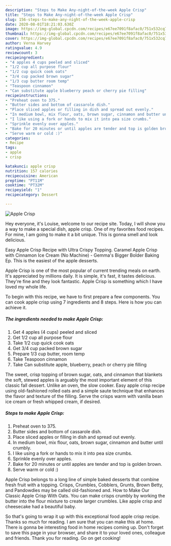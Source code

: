 ```yaml
---
description: "Steps to Make Any-night-of-the-week Apple Crisp"
title: "Steps to Make Any-night-of-the-week Apple Crisp"
slug: 156-steps-to-make-any-night-of-the-week-apple-crisp
date: 2020-08-01T18:21:03.630Z
image: https://img-global.cpcdn.com/recipes/e67ee7091f8afac0/751x532cq70/apple-crisp-recipe-main-photo.jpg
thumbnail: https://img-global.cpcdn.com/recipes/e67ee7091f8afac0/751x532cq70/apple-crisp-recipe-main-photo.jpg
cover: https://img-global.cpcdn.com/recipes/e67ee7091f8afac0/751x532cq70/apple-crisp-recipe-main-photo.jpg
author: Verna Harvey
ratingvalue: 4.9
reviewcount: 3
recipeingredient:
- "4 apples 4 cups peeled and sliced"
- "1/2 cup all purpose flour"
- "1/2 cup quick cook oats"
- "3/4 cup packed brown sugar"
- "1/3 cup butter room temp"
- "Teaspoon cinnamon"
- "Can substitute apple blueberry peach or cherry pie filling"
recipeinstructions:
- "Preheat oven to 375."
- "Butter sides and bottom of cassarole dish."
- "Place sliced apples or filling in dish and spread out evenly."
- "In medium bowl, mix flour, oats, brown sugar, cinnamon and butter until crumbly."
- "I like using a fork or hands to mix it into pea size crumbs."
- "Sprinkle evenly over apples."
- "Bake for 20 minutes or until apples are tender and top is golden brown."
- "Serve warm or cold :)"
categories:
- Recipe
tags:
- apple
- crisp

katakunci: apple crisp 
nutrition: 157 calories
recipecuisine: American
preptime: "PT11M"
cooktime: "PT32M"
recipeyield: "1"
recipecategory: Dessert

---
```



![Apple Crisp](https://img-global.cpcdn.com/recipes/e67ee7091f8afac0/751x532cq70/apple-crisp-recipe-main-photo.jpg)

Hey everyone, it's Louise, welcome to our recipe site. Today, I will show you a way to make a special dish, apple crisp. One of my favorites food recipes. For mine, I am going to make it a bit unique. This is gonna smell and look delicious.

Easy Apple Crisp Recipe with Ultra Crispy Topping. Caramel Apple Crisp with Cinnamon Ice Cream (No Machine) - Gemma&#39;s Bigger Bolder Baking Ep. This is the easiest of the apple desserts.

Apple Crisp is one of the most popular of current trending meals on earth. It's appreciated by millions daily. It is simple, it's fast, it tastes delicious. They're fine and they look fantastic. Apple Crisp is something which I have loved my whole life.


To begin with this recipe, we have to first prepare a few components. You can cook apple crisp using 7 ingredients and 8 steps. Here is how you can achieve it.

##### The ingredients needed to make Apple Crisp:

1. Get 4 apples (4 cups) peeled and sliced
1. Get 1/2 cup all purpose flour
1. Take 1/2 cup quick cook oats
1. Get 3/4 cup packed brown sugar
1. Prepare 1/3 cup butter, room temp
1. Take Teaspoon cinnamon
1. Take Can substitute apple, blueberry, peach or cherry pie filling


The sweet, crisp topping of brown sugar, oats, and cinnamon that blankets the soft, stewed apples is arguably the most important element of this classic fall dessert. Unlike an oven, the slow cooker. Easy apple crisp recipe using old-fashioned rolled oats and a simple saute technique that enhances the flavor and texture of the filling. Serve the crisps warm with vanilla bean ice cream or fresh whipped cream, if desired. 

##### Steps to make Apple Crisp:

1. Preheat oven to 375.
1. Butter sides and bottom of cassarole dish.
1. Place sliced apples or filling in dish and spread out evenly.
1. In medium bowl, mix flour, oats, brown sugar, cinnamon and butter until crumbly.
1. I like using a fork or hands to mix it into pea size crumbs.
1. Sprinkle evenly over apples.
1. Bake for 20 minutes or until apples are tender and top is golden brown.
1. Serve warm or cold :)


Apple Crisp belongs to a long line of simple baked desserts that combine fresh fruit with a topping. Crisps, Crumbles, Cobblers, Grunts, Brown Betty, and Pandowdies may be called old-fashioned and. How to Make Our Classic Apple Crisp With Oats. You can make crisps crumbly by working the butter into the flour mixture to create larger crumbles. Like apple crisp and cheesecake had a beautiful baby. 

So that's going to wrap it up with this exceptional food apple crisp recipe. Thanks so much for reading. I am sure that you can make this at home. There is gonna be interesting food in home recipes coming up. Don't forget to save this page in your browser, and share it to your loved ones, colleague and friends. Thank you for reading. Go on get cooking!
